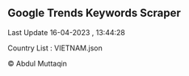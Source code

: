 

## Google Trends Keywords Scraper 
 
Last Update 16-04-2023 , 13:44:28

Country List :
VIETNAM.json



© Abdul Muttaqin 

